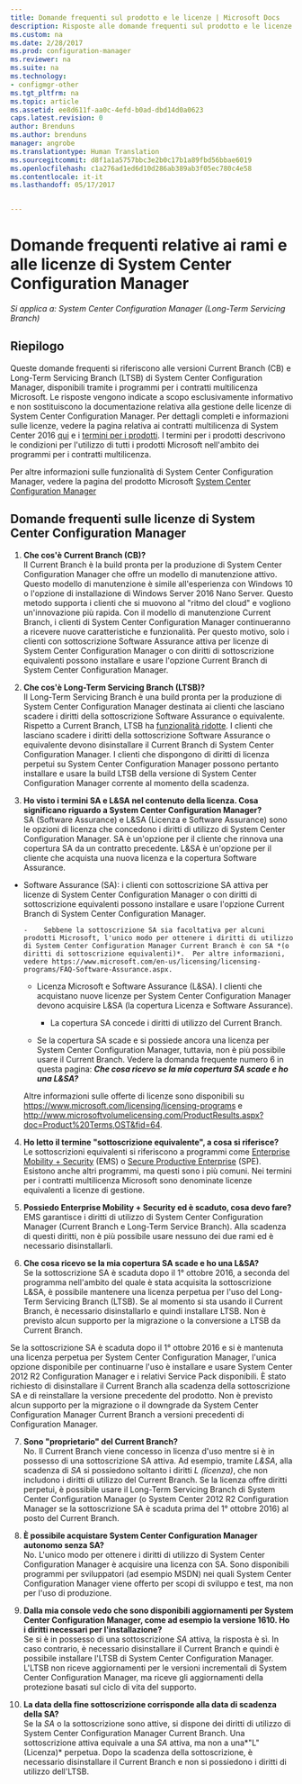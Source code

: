```yaml
---
title: Domande frequenti sul prodotto e le licenze | Microsoft Docs
description: Risposte alle domande frequenti sul prodotto e le licenze per System Center Configuration Manager.
ms.custom: na
ms.date: 2/28/2017
ms.prod: configuration-manager
ms.reviewer: na
ms.suite: na
ms.technology:
- configmgr-other
ms.tgt_pltfrm: na
ms.topic: article
ms.assetid: ee8d611f-aa0c-4efd-b0ad-dbd14d0a0623
caps.latest.revision: 0
author: Brenduns
ms.author: brenduns
manager: angrobe
ms.translationtype: Human Translation
ms.sourcegitcommit: d8f1a1a5757bbc3e2b0c17b1a89fbd56bbae6019
ms.openlocfilehash: c1a276ad1ed6d10d286ab389ab3f05ec780c4e58
ms.contentlocale: it-it
ms.lasthandoff: 05/17/2017


---
```

# <a name="frequently-asked-questions-for-system-center-configuration-manager-branches-and-licensing"></a>Domande frequenti relative ai rami e alle licenze di System Center Configuration Manager

 *Si applica a: System Center Configuration Manager (Long-Term Servicing Branch)*

## <a name="summary"></a>Riepilogo
Queste domande frequenti si riferiscono alle versioni Current Branch (CB) e Long-Term Servicing Branch (LTSB) di System Center Configuration Manager, disponibili tramite i programmi per i contratti multilicenza Microsoft. Le risposte vengono indicate a scopo esclusivamente informativo e non sostituiscono la documentazione relativa alla gestione delle licenze di System Center Configuration Manager. Per dettagli completi e informazioni sulle licenze, vedere la pagina relativa ai contratti multilicenza di System Center 2016 [qui](https://www.microsoft.com/licensing/product-licensing/system-center-2016.aspx) e i [termini per i prodotti](http://www.microsoft.com/licensing/about-licensing/product-licensing.aspx). I termini per i prodotti descrivono le condizioni per l'utilizzo di tutti i prodotti Microsoft nell'ambito dei programmi per i contratti multilicenza.

Per altre informazioni sulle funzionalità di System Center Configuration Manager, vedere la pagina del prodotto Microsoft [System Center Configuration Manager](https://www.microsoft.com/cloud-platform/system-center-configuration-manager)




## <a name="system-center-configuration-manager-licensing-faq"></a>Domande frequenti sulle licenze di System Center Configuration Manager

1.    **Che cos'è Current Branch (CB)?**   
Il Current Branch è la build pronta per la produzione di System Center Configuration Manager che offre un modello di manutenzione attivo. Questo modello di manutenzione è simile all'esperienza con Windows 10 o l'opzione di installazione di Windows Server 2016 Nano Server. Questo metodo supporta i clienti che si muovono al "ritmo del cloud" e vogliono un'innovazione più rapida. Con il modello di manutenzione Current Branch, i clienti di System Center Configuration Manager continueranno a ricevere nuove caratteristiche e funzionalità. Per questo motivo, solo i clienti con sottoscrizione Software Assurance attiva per licenze di System Center Configuration Manager o con diritti di sottoscrizione equivalenti possono installare e usare l'opzione Current Branch di System Center Configuration Manager.

2.    **Che cos'è Long-Term Servicing Branch (LTSB)?**  
Il Long-Term Servicing Branch è una build pronta per la produzione di System Center Configuration Manager destinata ai clienti che lasciano scadere i diritti della sottoscrizione Software Assurance o equivalente. Rispetto a Current Branch, LTSB ha [funzionalità ridotte](/sccm/core/understand/introduction-to-the-ltsb#features-that-are-not-available-in-the-ltsb-of-configuration-manager). I clienti che lasciano scadere i diritti della sottoscrizione Software Assurance o equivalente devono disinstallare il Current Branch di System Center Configuration Manager. I clienti che dispongono di diritti di licenza perpetui su System Center Configuration Manager possono pertanto installare e usare la build LTSB della versione di System Center Configuration Manager corrente al momento della scadenza.

3.    **Ho visto i termini SA e L&SA nel contenuto della licenza. Cosa significano riguardo a System Center Configuration Manager?**    
SA (Software Assurance) e L&SA (Licenza e Software Assurance) sono le opzioni di licenza che concedono i diritti di utilizzo di System Center Configuration Manager. SA è un'opzione per il cliente che rinnova una copertura SA da un contratto precedente. L&SA è un'opzione per il cliente che acquista una nuova licenza e la copertura Software Assurance.
  - Software Assurance (SA): i clienti con sottoscrizione SA attiva per licenze di System Center Configuration Manager o con diritti di sottoscrizione equivalenti possono installare e usare l'opzione Current Branch di System Center Configuration Manager.    

        -    Sebbene la sottoscrizione SA sia facoltativa per alcuni prodotti Microsoft, l'unico modo per ottenere i diritti di utilizzo di System Center Configuration Manager Current Branch è con SA *(o diritti di sottoscrizione equivalenti)*.  Per altre informazioni, vedere https://www.microsoft.com/en-us/licensing/licensing-programs/FAQ-Software-Assurance.aspx.

      - Licenza Microsoft e Software Assurance (L&SA). I clienti che acquistano nuove licenze per System Center Configuration Manager devono acquisire L&SA (la copertura Licenza e Software Assurance).   

         - La copertura SA concede i diritti di utilizzo del Current Branch.

       - Se la copertura SA scade e si possiede ancora una licenza per System Center Configuration Manager, tuttavia, non è più possibile usare il Current Branch. Vedere la domanda frequente numero 6 in questa pagina: ***Che cosa ricevo se la mia copertura SA scade e ho una L&SA?***

       Altre informazioni sulle offerte di licenze sono disponibili su https://www.microsoft.com/licensing/licensing-programs e http://www.microsoftvolumelicensing.com/ProductResults.aspx?doc=Product%20Terms,OST&fid=64.

4.    **Ho letto il termine "sottoscrizione equivalente", a cosa si riferisce?**   
       Le sottoscrizioni equivalenti si riferiscono a programmi come [Enterprise Mobility + Security](http://www.microsoftvolumelicensing.com/ProductResults.aspx?doc=Product%20Terms,OST&fid=51) (EMS) o [Secure Productive Enterprise](https://www.microsoft.com/secure-productive-enterprise/default.aspx) (SPE). Esistono anche altri programmi, ma questi sono i più comuni. Nei termini per i contratti multilicenza Microsoft sono denominate licenze equivalenti a licenze di gestione.

5.    **Possiedo Enterprise Mobility + Security ed è scaduto, cosa devo fare?**  
       EMS garantisce i diritti di utilizzo di System Center Configuration Manager (Current Branch e Long-Term Service Branch). Alla scadenza di questi diritti, non è più possibile usare nessuno dei due rami ed è necessario disinstallarli.  

6.    **Che cosa ricevo se la mia copertura SA scade e ho una L&SA?**   
   Se la sottoscrizione SA è scaduta dopo il 1° ottobre 2016, a seconda del programma nell'ambito del quale è stata acquisita la sottoscrizione L&SA, è possibile mantenere una licenza perpetua per l'uso del Long-Term Servicing Branch (LTSB). Se al momento si sta usando il Current Branch, è necessario disinstallarlo e quindi installare LTSB. Non è previsto alcun supporto per la migrazione o la conversione a LTSB da Current Branch.

  Se la sottoscrizione SA è scaduta dopo il 1° ottobre 2016 e si è mantenuta una licenza perpetua per System Center Configuration Manager, l'unica opzione disponibile per continuarne l'uso è installare e usare System Center 2012 R2 Configuration Manager e i relativi Service Pack disponibili. È stato richiesto di disinstallare il Current Branch alla scadenza della sottoscrizione SA e di reinstallare la versione precedente del prodotto. Non è previsto alcun supporto per la migrazione o il downgrade da System Center Configuration Manager Current Branch a versioni precedenti di Configuration Manager.

7. **Sono "proprietario" del Current Branch?**   
  No. Il Current Branch viene concesso in licenza d'uso mentre si è in possesso di una sottoscrizione SA attiva. Ad esempio, tramite *L&SA*, alla scadenza di *SA* si possiedono soltanto i diritti *L (licenza)*, che non includono i diritti di utilizzo del Current Branch. Se la licenza offre diritti perpetui, è possibile usare il Long-Term Servicing Branch di System Center Configuration Manager (o System Center 2012 R2 Configuration Manager se la sottoscrizione SA è scaduta prima del 1° ottobre 2016) al posto del Current Branch.

8. **È possibile acquistare System Center Configuration Manager autonomo senza SA?**      
  No.  L'unico modo per ottenere i diritti di utilizzo di System Center Configuration Manager è acquisire una licenza con SA. Sono disponibili programmi per sviluppatori (ad esempio MSDN) nei quali System Center Configuration Manager viene offerto per scopi di sviluppo e test, ma non per l'uso di produzione.

9. **Dalla mia console vedo che sono disponibili aggiornamenti per System Center Configuration Manager, come ad esempio la versione 1610. Ho i diritti necessari per l'installazione?**   
  Se si è in possesso di una sottoscrizione *SA* attiva, la risposta è sì. In caso contrario, è necessario disinstallare il Current Branch e quindi è possibile installare l'LTSB di System Center Configuration Manager. L'LTSB non riceve aggiornamenti per le versioni incrementali di System Center Configuration Manager, ma riceve gli aggiornamenti della protezione basati sul ciclo di vita del supporto.

10.    **La data della fine sottoscrizione corrisponde alla data di scadenza della SA?**    
  Se la *SA* o la sottoscrizione sono attive, si dispone dei diritti di utilizzo di System Center Configuration Manager Current Branch. Una sottoscrizione attiva equivale a una *SA* attiva, ma non a una*"L" (Licenza)* perpetua. Dopo la scadenza della sottoscrizione, è necessario disinstallare il Current Branch e non si possiedono i diritti di utilizzo dell'LTSB.

